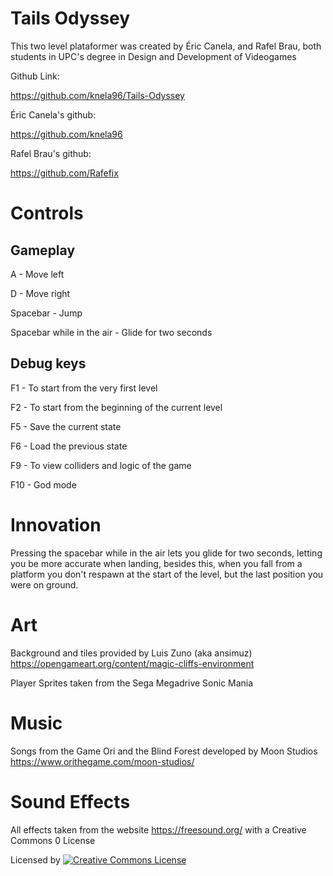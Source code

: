 ﻿# Tails Odyssey

This two level plataformer was created by Éric Canela, and Rafel Brau, 
both students in UPC's degree in Design and Development of Videogames

Github Link:

https://github.com/knela96/Tails-Odyssey

Éric Canela's github:

https://github.com/knela96

Rafel Brau's github:

https://github.com/Rafefix


# Controls
## Gameplay

A - Move left

D - Move right

Spacebar - Jump

Spacebar while in the air - Glide for two seconds

## Debug keys

F1 - To start from the very first level

F2 - To start from the beginning of the current level

F5 - Save the current state

F6 - Load the previous state

F9 - To view colliders and logic of the game

F10 - God mode


# Innovation 

Pressing the spacebar while in the air lets you glide for two seconds, letting you be more accurate when landing, 
besides this, when you fall from a platform you don't respawn at the start of the level, but the last position you were on ground.

# Art

Background and tiles provided by Luis Zuno (aka ansimuz) https://opengameart.org/content/magic-cliffs-environment

Player Sprites taken from the Sega Megadrive Sonic Mania

# Music

Songs from the Game Ori and the Blind Forest developed by Moon Studios https://www.orithegame.com/moon-studios/

# Sound Effects

All effects taken from the website https://freesound.org/ with a Creative Commons 0 License

Licensed by <a rel="license" href="https://creativecommons.org/publicdomain/zero/1.0/deed.es_ES%22%3E"><img alt="Creative Commons License" style="border-width:0" src="https://www.fairkom.eu/sites/default/files/styles/middlecolumn_full/public/image/cc0-300x169.png?itok=W3DC-8TA" /></a>
